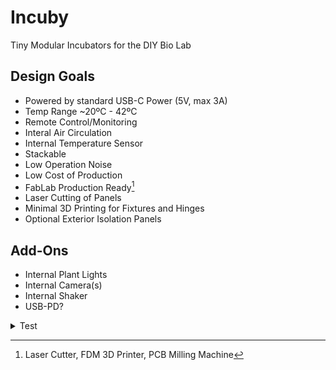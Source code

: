 # Incuby

Tiny Modular Incubators for the DIY Bio Lab



## Design Goals

- Powered by standard USB-C Power (5V, max 3A)
- Temp Range ~20ºC - 42ºC
- Remote Control/Monitoring
- Interal Air Circulation
- Internal Temperature Sensor
- Stackable
- Low Operation Noise
- Low Cost of Production
- FabLab Production Ready[^1]
- Laser Cutting of Panels
- Minimal 3D Printing for Fixtures and Hinges
- Optional Exterior Isolation Panels

## Add-Ons

- Internal Plant Lights
- Internal Camera(s)
- Internal Shaker
- USB-PD?

<details>
  <summary > Test </summary>
  fsfsfn
  sfjsfnjsknfs
</details>


[^1]: Laser Cutter, FDM 3D Printer, PCB Milling Machine
